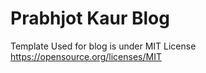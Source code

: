 # Prabhjot Kaur Blog
Template Used for blog is under MIT License https://opensource.org/licenses/MIT
